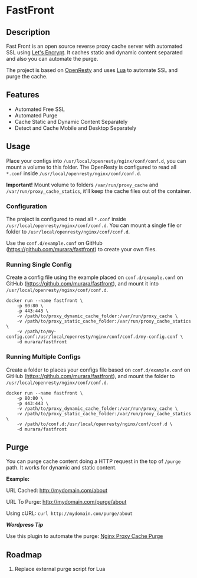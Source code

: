 # FastFront

## Description

Fast Front is an open source reverse proxy cache server with automated SSL using [Let's Encrypt](https://letsencrypt.org/). It caches static and dynamic content separated and also you can automate the purge.

The project is based on [OpenResty](https://github.com/openresty/openresty) and uses [Lua](https://github.com/lua/lua) to automate SSL and purge the cache.

## Features

- Automated Free SSL
- Automated Purge
- Cache Static and Dynamic Content Separately
- Detect and Cache Mobile and Desktop Separately

## Usage

Place your configs into `/usr/local/openresty/nginx/conf/conf.d`, you can mount a volume to this folder. The OpenResty is configured to read all `*.conf` inside `/usr/local/openresty/nginx/conf/conf.d`.

**Important!** Mount volume to folders `/var/run/proxy_cache` and `/var/run/proxy_cache_statics`, it'll keep the cache files out of the container.

### Configuration

The project is configured to read all `*.conf` inside `/usr/local/openresty/nginx/conf/conf.d`. You can mount a single file or folder to `/usr/local/openresty/nginx/conf/conf.d`.

Use the `conf.d/example.conf` on GitHub (https://github.com/murara/fastfront) to create your own files.

### Running Single Config

Create a config file using the example placed on `conf.d/example.conf` on GitHub (https://github.com/murara/fastfront), and mount it into `/usr/local/openresty/nginx/conf/conf.d`.

```
docker run --name fastfront \
    -p 80:80 \
    -p 443:443 \
    -v /path/to/proxy_dynamic_cache_folder:/var/run/proxy_cache \
    -v /path/to/proxy_static_cache_folder:/var/run/proxy_cache_statics \
    -v /path/to/my-config.conf:/usr/local/openresty/nginx/conf/conf.d/my-config.conf \
    -d murara/fastfront
```

### Running Multiple Configs

Create a folder to places your configs file based on  `conf.d/example.conf` on GitHub (https://github.com/murara/fastfront), and mount the folder to `/usr/local/openresty/nginx/conf/conf.d`.


```
docker run --name fastfront \
    -p 80:80 \
    -p 443:443 \
    -v /path/to/proxy_dynamic_cache_folder:/var/run/proxy_cache \
    -v /path/to/proxy_static_cache_folder:/var/run/proxy_cache_statics \
    -v /path/to/conf.d:/usr/local/openresty/nginx/conf/conf.d \
    -d murara/fastfront
```

## Purge

You can purge cache content doing a HTTP request in the top of `/purge` path. It works for dynamic and static content.

**Example:**

URL Cached: http://mydomain.com/about

URL To Purge: http://mydomain.com/purge/about

Using cURL: `curl http://mydomain.com/purge/about`


**_Wordpress Tip_**

Use this plugin to automate the purge: [Nginx Proxy Cache Purge](https://wordpress.org/plugins/nginx-proxy-cache-purge/)

## Roadmap

1. Replace external purge script for Lua